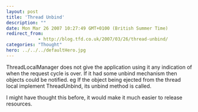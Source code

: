 ```yaml
---
layout: post
title: 'Thread Unbind'
description: ""
date: Mon Mar 26 2007 10:27:49 GMT+0100 (British Summer Time)
redirect_from: 
            - http://blog.tfd.co.uk/2007/03/26/thread-unbind/
categories: "Thought"
hero: ../../../defaultHero.jpg
---
```

ThreadLocalManager does not give the application using it any indication of when the request cycle is over. If it had some unbind mechanism then objects could be notified. eg If the object being ejected from the thread local implement ThreadUnbind, its unbind method is called.

I might have thought this before, it would make it much easier to release resources.
